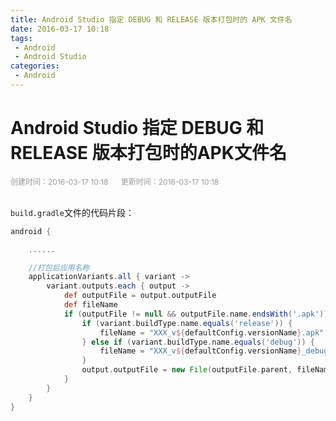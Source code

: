 ```yaml
---
title: Android Studio 指定 DEBUG 和 RELEASE 版本打包时的 APK 文件名
date: 2016-03-17 10:18
tags:
 - Android
 - Android Studio
categories:
 - Android
---
```


# Android Studio 指定 DEBUG 和 RELEASE 版本打包时的APK文件名

<div style="color: #999999; font-size: 12px;">
    <span>创建时间：2016-03-17 10:18</span>
    &nbsp;&nbsp;&nbsp;&nbsp;
    <span>更新时间：2016-03-17 10:18</span>
</div>
<br/>

`build.gradle`文件的代码片段：

```groovy
android {

    ......

    //打包后应用名称
    applicationVariants.all { variant ->
        variant.outputs.each { output ->
            def outputFile = output.outputFile
            def fileName
            if (outputFile != null && outputFile.name.endsWith('.apk')) {
                if (variant.buildType.name.equals('release')) {
                    fileName = "XXX_v${defaultConfig.versionName}.apk"
                } else if (variant.buildType.name.equals('debug')) {
                    fileName = "XXX_v${defaultConfig.versionName}_debug.apk"
                }
                output.outputFile = new File(outputFile.parent, fileName)
            }
        }
    }
}
```